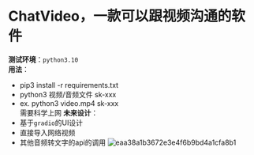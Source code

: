 # ChatVideo，一款可以跟视频沟通的软件
**测试环境**：`python3.10`  
**用法**：
- pip3 install -r requirements.txt
- python3 视频/音频文件 sk-xxx
- ex. python3 video.mp4 sk-xxx  
需要科学上网
**未来设计**：
- 基于`gradio`的UI设计
- 直接导入网络视频
- 其他音频转文字的api的调用
![eaa38a1b3672e3e4f6b9bd4a1cfa8b1](https://user-images.githubusercontent.com/64798754/229273442-55d02bc8-276a-4303-8767-25e7a50cc220.png)
